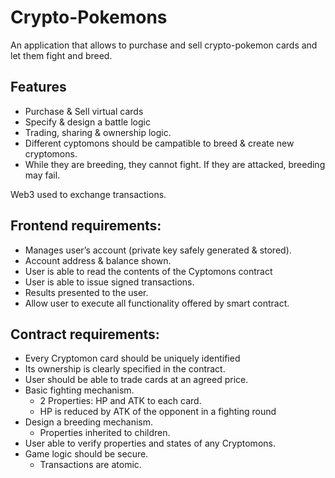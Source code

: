 # Crypto-Pokemons

An application that allows to purchase and sell crypto-pokemon cards and let them fight and breed.

## Features

- Purchase & Sell virtual cards
- Specify & design a battle logic
- Trading, sharing & ownership logic.
- Different cyptomons should be campatible to breed & create new cryptomons.
- While they are breeding, they cannot fight. If they are attacked, breeding may fail.

Web3 used to exchange transactions.

## Frontend requirements:

- Manages user’s account (private key safely generated & stored).
- Account address & balance shown.
- User is able to read the contents of the Cyptomons contract
- User is able to issue signed transactions.
- Results presented to the user.
- Allow user to execute all functionality offered by smart contract.

## Contract requirements:

- Every Cryptomon card should be uniquely identified
- Its ownership is clearly specified in the contract.
- User should be able to trade cards at an agreed price.
- Basic fighting mechanism.
    - 2 Properties: HP and ATK to each card.
    - HP is reduced by ATK of the opponent in a fighting round
- Design a breeding mechanism.
    - Properties inherited to children.
- User able to verify properties and states of any Cryptomons.
- Game logic should be secure.
    - Transactions are atomic.
